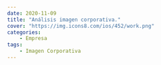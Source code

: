 ```yaml
---
date: 2020-11-09
title: "Análisis imagen corporativa."
cover: "https://img.icons8.com/ios/452/work.png"
categories: 
    - Empresa
tags:
    - Imagen Corporativa
---
```


